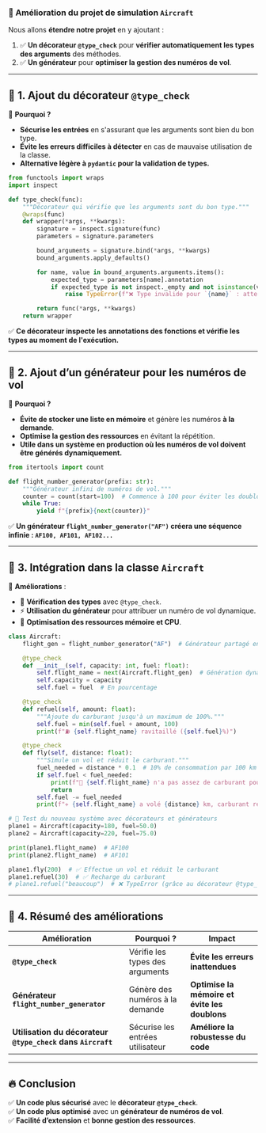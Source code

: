 ### **🚀 Amélioration du projet de simulation `Aircraft`**

Nous allons **étendre notre projet** en y ajoutant :
1. ✅ **Un décorateur `@type_check`** pour **vérifier automatiquement les types des arguments** des méthodes.
2. ✅ **Un générateur** pour **optimiser la gestion des numéros de vol**.

---

## **🔹 1. Ajout du décorateur `@type_check`**
📌 **Pourquoi ?**  
- **Sécurise les entrées** en s'assurant que les arguments sont bien du bon type.  
- **Évite les erreurs difficiles à détecter** en cas de mauvaise utilisation de la classe.  
- **Alternative légère à `pydantic` pour la validation de types.**  

```python
from functools import wraps
import inspect

def type_check(func):
    """Décorateur qui vérifie que les arguments sont du bon type."""
    @wraps(func)
    def wrapper(*args, **kwargs):
        signature = inspect.signature(func)
        parameters = signature.parameters

        bound_arguments = signature.bind(*args, **kwargs)
        bound_arguments.apply_defaults()

        for name, value in bound_arguments.arguments.items():
            expected_type = parameters[name].annotation
            if expected_type is not inspect._empty and not isinstance(value, expected_type):
                raise TypeError(f"❌ Type invalide pour `{name}` : attendu {expected_type}, reçu {type(value)}")

        return func(*args, **kwargs)
    return wrapper
```

✅ **Ce décorateur inspecte les annotations des fonctions et vérifie les types au moment de l'exécution.**  

---

## **🔹 2. Ajout d’un générateur pour les numéros de vol**
📌 **Pourquoi ?**  
- **Évite de stocker une liste en mémoire** et génère les numéros **à la demande**.  
- **Optimise la gestion des ressources** en évitant la répétition.  
- **Utile dans un système en production où les numéros de vol doivent être générés dynamiquement.**  

```python
from itertools import count

def flight_number_generator(prefix: str):
    """Générateur infini de numéros de vol."""
    counter = count(start=100)  # Commence à 100 pour éviter les doublons
    while True:
        yield f"{prefix}{next(counter)}"
```

✅ **Un générateur `flight_number_generator("AF")` créera une séquence infinie : `AF100, AF101, AF102...`**  

---

## **🔹 3. Intégration dans la classe `Aircraft`**
📌 **Améliorations** :
- 🎯 **Vérification des types** avec `@type_check`.  
- ⚡ **Utilisation du générateur** pour attribuer un numéro de vol dynamique.  
- 🔄 **Optimisation des ressources mémoire et CPU**.  

```python
class Aircraft:
    flight_gen = flight_number_generator("AF")  # Générateur partagé entre toutes les instances

    @type_check
    def __init__(self, capacity: int, fuel: float):
        self.flight_name = next(Aircraft.flight_gen)  # Génération dynamique du vol
        self.capacity = capacity
        self.fuel = fuel  # En pourcentage

    @type_check
    def refuel(self, amount: float):
        """Ajoute du carburant jusqu'à un maximum de 100%."""
        self.fuel = min(self.fuel + amount, 100)
        print(f"⛽ {self.flight_name} ravitaillé ({self.fuel}%)")

    @type_check
    def fly(self, distance: float):
        """Simule un vol et réduit le carburant."""
        fuel_needed = distance * 0.1  # 10% de consommation par 100 km
        if self.fuel < fuel_needed:
            print(f"🚨 {self.flight_name} n'a pas assez de carburant pour voler {distance} km!")
            return
        self.fuel -= fuel_needed
        print(f"✈️ {self.flight_name} a volé {distance} km, carburant restant: {self.fuel:.1f}%")

# 🚀 Test du nouveau système avec décorateurs et générateurs
plane1 = Aircraft(capacity=180, fuel=50.0)
plane2 = Aircraft(capacity=220, fuel=75.0)

print(plane1.flight_name)  # AF100
print(plane2.flight_name)  # AF101

plane1.fly(200)  # ✅ Effectue un vol et réduit le carburant
plane1.refuel(30)  # ✅ Recharge du carburant
# plane1.refuel("beaucoup")  # ❌ TypeError (grâce au décorateur @type_check)
```

---

## **🔹 4. Résumé des améliorations**
| **Amélioration** | **Pourquoi ?** | **Impact** |
|-----------------|---------------|-----------|
| **`@type_check`** | Vérifie les types des arguments | **Évite les erreurs inattendues** |
| **Générateur `flight_number_generator`** | Génère des numéros à la demande | **Optimise la mémoire et évite les doublons** |
| **Utilisation du décorateur `@type_check` dans `Aircraft`** | Sécurise les entrées utilisateur | **Améliore la robustesse du code** |

---

## **🔥 Conclusion**
✅ **Un code plus sécurisé** avec le **décorateur `@type_check`**.  
✅ **Un code plus optimisé** avec un **générateur de numéros de vol**.  
✅ **Facilité d’extension** et **bonne gestion des ressources**.  
